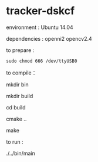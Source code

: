 # tracker-dskcf

environment : Ubuntu 14.04

dependencies : openni2 opencv2.4

to prepare :

	sudo chmod 666 /dev/ttyUSB0

to compile：

  mkdir bin

  mkdir build

  cd build

  cmake ..

  make

to run : 

  ./../bin/main

